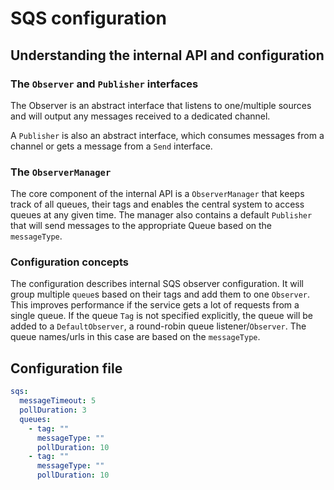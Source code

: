 # SQS configuration

## Understanding the internal API and configuration

### The `Observer` and `Publisher` interfaces

The Observer is an abstract interface that listens to one/multiple sources and will output any messages received to a
dedicated channel.

A `Publisher` is also an abstract interface, which consumes messages from a channel or gets a message from a `Send`
interface.

### The `ObserverManager`

The core component of the internal API is a `ObserverManager` that keeps track of all queues, their tags and enables the
central system to access queues at any given time. The manager also contains a default `Publisher` that will send
messages to the appropriate Queue based on the `messageType`.

### Configuration concepts

The configuration describes internal SQS observer configuration. It will group multiple `queue`s based on their tags and
add them to one `Observer`. This improves performance if the service gets a lot of requests from a single queue. If the
queue `Tag` is not specified explicitly, the queue will be added to a `DefaultObserver`, a round-robin queue
listener/`Observer`. The queue names/urls in this case are based on the `messageType`.

## Configuration file

```yaml
sqs:
  messageTimeout: 5
  pollDuration: 3
  queues:
    - tag: ""
      messageType: ""
      pollDuration: 10
    - tag: ""
      messageType: ""
      pollDuration: 10
```